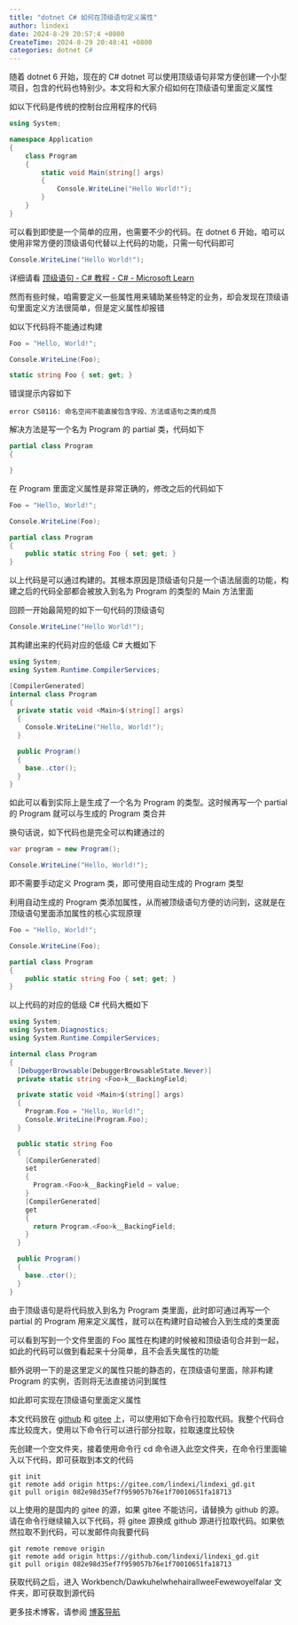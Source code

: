 ```yaml
---
title: "dotnet C# 如何在顶级语句定义属性"
author: lindexi
date: 2024-8-29 20:57:4 +0800
CreateTime: 2024-8-29 20:48:41 +0800
categories: dotnet C#
---
```


随着 dotnet 6 开始，现在的 C# dotnet 可以使用顶级语句非常方便创建一个小型项目，包含的代码也特别少。本文将和大家介绍如何在顶级语句里面定义属性

<!--more-->


<!-- 发布 -->
<!-- 博客 -->

如以下代码是传统的控制台应用程序的代码

```csharp
using System;

namespace Application
{
    class Program
    {
        static void Main(string[] args)
        {
            Console.WriteLine("Hello World!");
        }
    }
}
```

可以看到即使是一个简单的应用，也需要不少的代码。在 dotnet 6 开始，咱可以使用非常方便的顶级语句代替以上代码的功能，只需一句代码即可

```csharp
Console.WriteLine("Hello World!");
```

详细请看 [顶级语句 - C# 教程 - C# - Microsoft Learn](https://learn.microsoft.com/zh-cn/dotnet/csharp/tutorials/top-level-statements )

然而有些时候，咱需要定义一些属性用来辅助某些特定的业务，却会发现在顶级语句里面定义方法很简单，但是定义属性却报错

如以下代码将不能通过构建

```csharp
Foo = "Hello, World!";

Console.WriteLine(Foo);

static string Foo { set; get; }
```

错误提示内容如下

```
error CS0116: 命名空间不能直接包含字段、方法或语句之类的成员
```

解决方法是写一个名为 Program 的 partial 类，代码如下

```csharp
partial class Program
{

}
```

在 Program 里面定义属性是非常正确的，修改之后的代码如下

```csharp
Foo = "Hello, World!";

Console.WriteLine(Foo);

partial class Program
{
    public static string Foo { set; get; }
}
```

以上代码是可以通过构建的。其根本原因是顶级语句只是一个语法层面的功能，构建之后的代码全部都会被放入到名为 Program 的类型的 Main 方法里面

回顾一开始最简短的如下一句代码的顶级语句

```csharp
Console.WriteLine("Hello World!");
```

其构建出来的代码对应的低级 C# 大概如下

```csharp
using System;
using System.Runtime.CompilerServices;

[CompilerGenerated]
internal class Program
{
  private static void <Main>$(string[] args)
  {
    Console.WriteLine("Hello, World!");
  }

  public Program()
  {
    base..ctor();
  }
}
```

如此可以看到实际上是生成了一个名为 Program 的类型。这时候再写一个 partial 的 Program 就可以与生成的 Program 类合并

换句话说，如下代码也是完全可以构建通过的

```csharp
var program = new Program();

Console.WriteLine("Hello, World!");
```

即不需要手动定义 Program 类，即可使用自动生成的 Program 类型

利用自动生成的 Program 类添加属性，从而被顶级语句方便的访问到，这就是在顶级语句里面添加属性的核心实现原理

```csharp
Foo = "Hello, World!";

Console.WriteLine(Foo);

partial class Program
{
    public static string Foo { set; get; }
}
```

以上代码的对应的低级 C# 代码大概如下

```csharp
using System;
using System.Diagnostics;
using System.Runtime.CompilerServices;

internal class Program
{
  [DebuggerBrowsable(DebuggerBrowsableState.Never)]
  private static string <Foo>k__BackingField;

  private static void <Main>$(string[] args)
  {
    Program.Foo = "Hello, World!";
    Console.WriteLine(Program.Foo);
  }

  public static string Foo
  {
    [CompilerGenerated]
    set
    {
      Program.<Foo>k__BackingField = value;
    }
    [CompilerGenerated]
    get
    {
      return Program.<Foo>k__BackingField;
    }
  }

  public Program()
  {
    base..ctor();
  }
}
```

由于顶级语句是将代码放入到名为 Program 类里面，此时即可通过再写一个 partial 的 Program 用来定义属性，就可以在构建时自动被合入到生成的类里面

可以看到写到一个文件里面的 Foo 属性在构建的时候被和顶级语句合并到一起，如此的代码可以做到看起来十分简单，且不会丢失属性的功能

额外说明一下的是这里定义的属性只能的静态的，在顶级语句里面，除非构建 Program 的实例，否则将无法直接访问到属性

如此即可实现在顶级语句里面定义属性

本文代码放在 [github](https://github.com/lindexi/lindexi_gd/tree/082e98d35ef7f959057b76e1f70010651fa18713/Workbench/DawkuhelwhehairallweeFewewoyelfalar) 和 [gitee](https://gitee.com/lindexi/lindexi_gd/tree/082e98d35ef7f959057b76e1f70010651fa18713/Workbench/DawkuhelwhehairallweeFewewoyelfalar) 上，可以使用如下命令行拉取代码。我整个代码仓库比较庞大，使用以下命令行可以进行部分拉取，拉取速度比较快

先创建一个空文件夹，接着使用命令行 cd 命令进入此空文件夹，在命令行里面输入以下代码，即可获取到本文的代码

```
git init
git remote add origin https://gitee.com/lindexi/lindexi_gd.git
git pull origin 082e98d35ef7f959057b76e1f70010651fa18713
```

以上使用的是国内的 gitee 的源，如果 gitee 不能访问，请替换为 github 的源。请在命令行继续输入以下代码，将 gitee 源换成 github 源进行拉取代码。如果依然拉取不到代码，可以发邮件向我要代码

```
git remote remove origin
git remote add origin https://github.com/lindexi/lindexi_gd.git
git pull origin 082e98d35ef7f959057b76e1f70010651fa18713
```

获取代码之后，进入 Workbench/DawkuhelwhehairallweeFewewoyelfalar 文件夹，即可获取到源代码

更多技术博客，请参阅 [博客导航](https://blog.lindexi.com/post/%E5%8D%9A%E5%AE%A2%E5%AF%BC%E8%88%AA.html )
